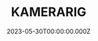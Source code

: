 ---
date: 2023-05-30T00:00:00.000Z
description: A custom camera rig that @Carl0ssPepe created out of plywood.
draft: false
icon: 2023-05-30-kamerarig.webp
language: en
title: KAMERARIG
link: https://www.reddit.com/r/tomsachs/comments/10gswcz/new_kamerarig_in_tom_sachs_style/#lightbox
alt: A photo of a custom camera rig for holding a smart phone, it is resting on a green cutting board.

---